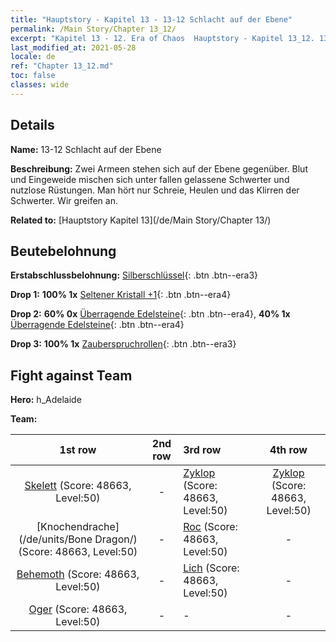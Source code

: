 ```yaml
---
title: "Hauptstory - Kapitel 13 - 13-12 Schlacht auf der Ebene"
permalink: /Main Story/Chapter 13_12/
excerpt: "Kapitel 13 - 12. Era of Chaos  Hauptstory - Kapitel 13_12. 13-12 Schlacht auf der Ebene"
last_modified_at: 2021-05-28
locale: de
ref: "Chapter 13_12.md"
toc: false
classes: wide
---
```


## Details

 **Name:** 13-12 Schlacht auf der Ebene

 **Beschreibung:** Zwei Armeen stehen sich auf der Ebene gegenüber. Blut und Eingeweide mischen sich unter fallen gelassene Schwerter und nutzlose Rüstungen. Man hört nur Schreie, Heulen und das Klirren der Schwerter. Wir greifen an.

 **Related to:** [Hauptstory Kapitel 13](/de/Main Story/Chapter 13/)

## Beutebelohnung

 **Erstabschlussbelohnung:** [Silberschlüssel](/ItemsDE/con_693/){: .btn .btn--era3}

 **Drop 1:** **100% 1x** [Seltener Kristall +1](/ItemsDE/mat_45/){: .btn .btn--era4}

 **Drop 2:** **60% 0x** [Überragende Edelsteine](/ItemsDE/mat_37/){: .btn .btn--era4}, **40% 1x** [Überragende Edelsteine](/ItemsDE/mat_37/){: .btn .btn--era4}

 **Drop 3:** **100% 1x** [Zauberspruchrollen](/ItemsDE/con_694/){: .btn .btn--era3}


## Fight against Team
 **Hero:** h_Adelaide

 **Team:**


  | 1st row | 2nd row | 3rd row | 4th row |
  |:----:|:----:|:----|:----:|
  | [Skelett](/de/units/Skeleton/) (Score: 48663, Level:50)  | - | [Zyklop](/de/units/Cyclops/) (Score: 48663, Level:50)  | [Zyklop](/de/units/Cyclops/) (Score: 48663, Level:50)  |
  | [Knochendrache](/de/units/Bone Dragon/) (Score: 48663, Level:50)  | - | [Roc](/de/units/Roc/) (Score: 48663, Level:50)  | - |
  | [Behemoth](/de/units/Behemoth/) (Score: 48663, Level:50)  | - | [Lich](/de/units/Lich/) (Score: 48663, Level:50)  | - |
  | [Oger](/de/units/Ogre/) (Score: 48663, Level:50)  | - | - | - |


